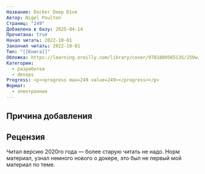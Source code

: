 ```yaml
---
Название: Docker Deep Dive
Автор: Nigel Poulton
Страниц: "249"
Добавлена в базу: 2025-04-14
Прочитана: true
Начал читать: 2022-10-01
Закончил читать: 2022-10-01
Тип: "[[Книга]]"
Обложка: https://learning.oreilly.com/library/cover/9781800565135/250w/
Категории:
  - разработка
  - devops
Progress: <p><progress max=249 value=249></progress></p>
Формат:
  - электронная
---
```

## Причина добавления

## Рецензия

Читал версию 2020го года — более старую читать не надо. Норм материал, узнал немного нового о докере, это был не первый мой материал по теме.